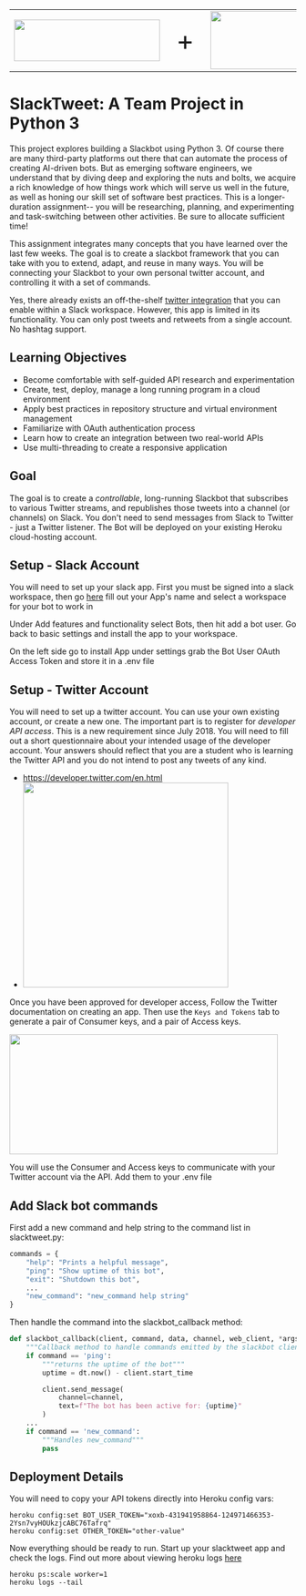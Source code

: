 <table>
<tbody>
<tr>
<td><img src="https://upload.wikimedia.org/wikipedia/commons/thumb/b/b9/Slack_Technologies_Logo.svg/2000px-Slack_Technologies_Logo.svg.png" width="256" height="73" /></td>
<td><span style="font-size: 36pt;">&nbsp;+&nbsp;</span></td>
<td><img src="https://s3.amazonaws.com/com.twilio.prod.twilio-docs/images/twitter-python-logos.width-808.jpg" width="204" height="102" /></td>
</tr>
</tbody>
</table>

# SlackTweet: A Team Project in Python 3

This project explores building a Slackbot using Python 3.  Of course there are many third-party platforms out there that can automate the process of creating AI-driven bots. But as emerging software engineers, we understand that by diving deep and exploring the nuts and bolts, we acquire a rich knowledge of how things work which will serve us well in the future, as well as honing our skill set of software best practices.  This is a longer-duration assignment-- you will be researching, planning, and experimenting and task-switching between other activities.  Be sure to allocate sufficient time!

This assignment integrates many concepts that you have learned over the last few weeks.  The goal is to create a slackbot framework that you can take with you to extend, adapt, and reuse in many ways.  You will be connecting your Slackbot to your own personal twitter account, and controlling it with a set of commands.

Yes, there already exists an off-the-shelf [twitter integration](https://slack.com/help/articles/205346227) that you can enable within a Slack workspace.  However, this app is limited in its functionality.  You can only post tweets and retweets from a single account.  No hashtag support.

## Learning Objectives
 - Become comfortable with self-guided API research and experimentation
 - Create, test, deploy, manage a long running program in a cloud environment 
 - Apply best practices in repository structure and virtual environment management
 - Familiarize with OAuth authentication process
 - Learn how to create an integration between two real-world APIs
 - Use multi-threading to create a responsive application

## Goal
The goal is to create a _controllable_, long-running Slackbot that subscribes to various Twitter streams, and republishes those tweets into a channel (or channels) on Slack.  You don't need to send messages from Slack to Twitter - just a Twitter listener.  The Bot will be deployed on your existing Heroku cloud-hosting account.

## Setup - Slack Account
You will need to set up your slack app. First you must be signed into a slack workspace, then go [here](https://api.slack.com/apps) fill out your App's name and select a workspace for your bot to work in

Under Add features and functionality select Bots, then hit add a bot user. Go back to basic settings and install the app to your workspace.

On the left side go to install App under settings grab the Bot User OAuth Access Token and store it in a .env file



## Setup - Twitter Account
You will need to set up a twitter account.  You can use your own existing account, or create a new one.  The important part is to register for _developer API access_.  This is a new requirement since July 2018.  You will need to fill out a short questionnaire about your intended usage of the developer account. Your answers should reflect that you are a student who is learning the Twitter API and you do not intend to post any tweets of any kind.

 - https://developer.twitter.com/en.html
 - <img src="img/twitter_quiz.png" height="360px">

Once you have been approved for developer access, Follow the Twitter documentation on creating an app.  Then use the `Keys and Tokens` tab to generate a pair of Consumer keys, and a pair of Access keys.

<img src="img/Twitter_app.png" width="471" height="211" />

You will use the Consumer and Access keys to communicate with your Twitter account via the API. Add them to your .env file

## Add Slack bot commands

First add a new command and help string to the command list in slacktweet.py:

```python
commands = {
    "help": "Prints a helpful message",
    "ping": "Show uptime of this bot",
    "exit": "Shutdown this bot",
    ...
    "new_command": "new_command help string"
}
```

Then handle the command into the slackbot_callback method:

```python
def slackbot_callback(client, command, data, channel, web_client, *args):
    """Callback method to handle commands emitted by the slackbot client""" 
    if command == 'ping':
        """returns the uptime of the bot"""
        uptime = dt.now() - client.start_time

        client.send_message(
            channel=channel,
            text=f"The bot has been active for: {uptime}"
        )
    ...
    if command == 'new_command':
        """Handles new_command"""
        pass
```


## Deployment Details

  You will need to copy your API tokens directly into Heroku config vars:

```
heroku config:set BOT_USER_TOKEN="xoxb-431941958864-124971466353-2Ysn7vyHOUkzjcABC76Tafrq"
heroku config:set OTHER_TOKEN="other-value"
```
Now everything should be ready to run.  Start up your slacktweet app and check the logs.  Find out more about viewing heroku logs [here](https://devcenter.heroku.com/articles/logging)

```
heroku ps:scale worker=1
heroku logs --tail
``` 